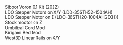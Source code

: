 Siboor Voron 0.1 Kit (2022)  
LDO Stepper Motors on X/Y (LDO-35STH52-1504AH)  
LDO Stepper Motor on E (LDO-36STH20-1004AHG(XH))  
Stock mootor on Z  
Umbilical Cord Mod  
Kirigami Bed Mod  
West3D Linear Rails on X/Y  


